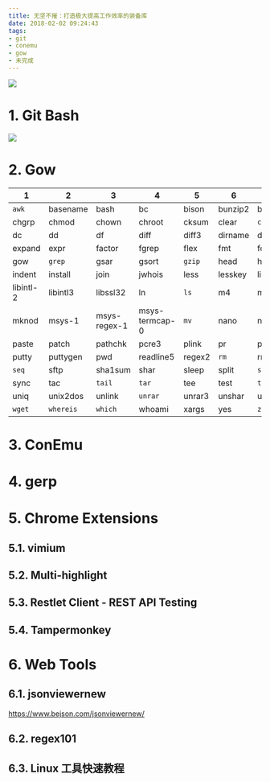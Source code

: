 ```yaml
---
title: 无坚不摧：打造极大提高工作效率的装备库
date: 2018-02-02 09:24:43
tags:
- git
- conemu
- gow
- 未完成
---
```


![](https://wdd.js.org/img/images/20180202093814_7NNlq9_40-Reasons-to-Ban-Guns.jpeg)

# 1. Git Bash
![](https://wdd.js.org/img/images/20180202104601_8MoLOf_Screenshot.jpeg)


# 2. Gow

|     1     |     2     |      3       |       4        |   5    |    6    |    7     |    8     |      9       |    10     |
| --------- | --------- | ------------ | -------------- | ------ | ------- | -------- | -------- | ------------ | --------- |
| `awk`     | basename  | bash         | bc             | bison  | bunzip2 | bzip2    | bzip2    | bzip2recover | `cat`     |
| chgrp     | chmod     | chown        | chroot         | cksum  | clear   | `cp`     | csplit   | `curl`       | cut       |
| dc        | dd        | df           | diff           | diff3  | dirname | dos2unix | du       | `egrep`      | env       |
| expand    | expr      | factor       | fgrep          | flex   | fmt     | fold     | gawk     | gdbm3        | gfind     |
| gow       | `grep`    | gsar         | gsort          | `gzip` | head    | history5 | hostid   | hostname     | id        |
| indent    | install   | join         | jwhois         | less   | lesskey | libcurl  | libeay32 | libiconv-2   | libidn-11 |
| libintl-2 | libintl3  | libssl32     | ln             | `ls`   | m4      | make     | md5sum   | mkdir        | mkfifo    |
| mknod     | msys-1    | msys-regex-1 | msys-termcap-0 | `mv`   | nano    | ncftp    | nl       | od           | pageant   |
| paste     | patch     | pathchk      | pcre3          | plink  | pr      | printenv | printf   | pscp         | psftp     |
| putty     | puttygen  | pwd          | readline5      | regex2 | `rm`    | rmdir    | `scp`    | sdiff        | sed       |
| `seq`     | sftp      | sha1sum      | shar           | sleep  | split   | `ssh`    | ssleay32 | su           | sum       |
| sync      | tac       | `tail`       | `tar`          | tee    | test    | `touch`  | tr       | uname        | unexpand  |
| uniq      | unix2dos  | unlink       | `unrar`        | unrar3 | unshar  | uudecode | uuencode | `vim`        | wc        |
| `wget`    | `whereis` | `which`      | whoami         | xargs  | yes     | `zip`    | zip32z64 |              |           |

# 3. ConEmu

# 4. gerp

# 5. Chrome Extensions

## 5.1. vimium

## 5.2. Multi-highlight

## 5.3. Restlet Client - REST API Testing

## 5.4. Tampermonkey

# 6. Web Tools

## 6.1. jsonviewernew

https://www.bejson.com/jsonviewernew/

## 6.2. regex101

## 6.3. Linux 工具快速教程
